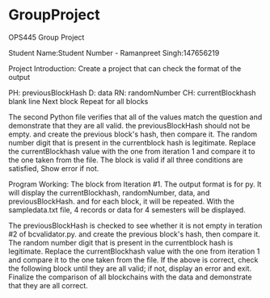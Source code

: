 # GroupProject
OPS445 Group Project

Student Name:Student Number - Ramanpreet Singh:147656219

Project Introduction:
Create a project that can check the format of the output

PH: previousBlockHash
D: data
RN: randomNumber
CH: currentBlockhash
blank line
Next block
Repeat for all blocks

The second Python file verifies that all of the values match the question and demonstrate that they are all valid. the previousBlockHash should not be empty. and create the previous block's hash, then compare it. The random number digit that is present in the currentblock hash is legitimate. Replace the currentBlockhash value with the one from iteration 1 and compare it to the one taken from the file. The block is valid if all three conditions are satisfied, Show error if not.

Program Working:
The block from Iteration #1. The output format is for py. It will display the currentBlockhash, randomNumber, data, and previousBlockHash. and for each block, it will be repeated. With the sampledata.txt file, 4 records or data for 4 semesters will be displayed.

The previousBlockHash is checked to see whether it is not empty in teration #2 of bcvalidator.py. and create the previous block's hash, then compare it. The random number digit that is present in the currentblock hash is legitimate. Replace the currentBlockhash value with the one from iteration 1 and compare it to the one taken from the file. If the above is correct, check the following block until they are all valid; if not, display an error and exit. Finalize the comparison of all blockchains with the data and demonstrate that they are all correct.
